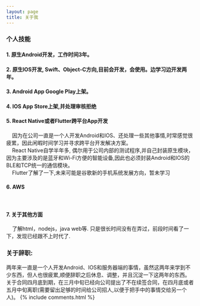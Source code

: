 ```yaml
---
layout: page
title: 关于我 
---
```


### 个人技能
#### 1. 原生Android开发，工作时间3年。
#### 2. 原生IOS开发, Swift、Object-C方向,目前会开发，会使用。边学习边开发两年。
#### 3. Android App Google Play上架。
#### 4. IOS App Store上架,并处理审核拒绝
#### 5. React Native或者Flutter跨平台App开发
&nbsp;&nbsp;&nbsp;&nbsp;因为在公司一直是一个人开发Android和IOS、还处理一些其他事情,时常感觉很疲累，因此闲暇时间学习并寻求跨平台开发解决方案。  
&nbsp;&nbsp;&nbsp;&nbsp;React Native自学半年多, 偶尔用于公司内部的测试程序,并自己封装原生模块，因为主要涉及的是蓝牙和Wi-Fi方便的智能设备,因此也必须封装Android和IOS的BLE和TCP统一的通信模块。  
&nbsp;&nbsp;&nbsp;&nbsp;Flutter了解了一下,未来可能是谷歌新的手机系统发展方向，暂未学习
#### 6. AWS
&nbsp;&nbsp;&nbsp;&nbsp;
#### 7. 关于其他方面
&nbsp;&nbsp;&nbsp;&nbsp;了解html，nodejs，java web等. 只是很长时间没有在弄过，前段时间看了一下，发现已经跟不上时代了.
### 关于辞职:
两年来一直是一个人开发Android、IOS和服务器端的事情，虽然这两年来学到不少东西，但人也很疲累,顺便辞职之后休息、调整，并且沉淀一下这两年的东西。  
关于合同四月底到期，在三月中旬已经向公司提出了不在续签合同，在四月底或者五月中旬离职(需要留出足够的时间给公司招人,以便于把手中的事情交给另一个人)。
{% include comments.html %}



